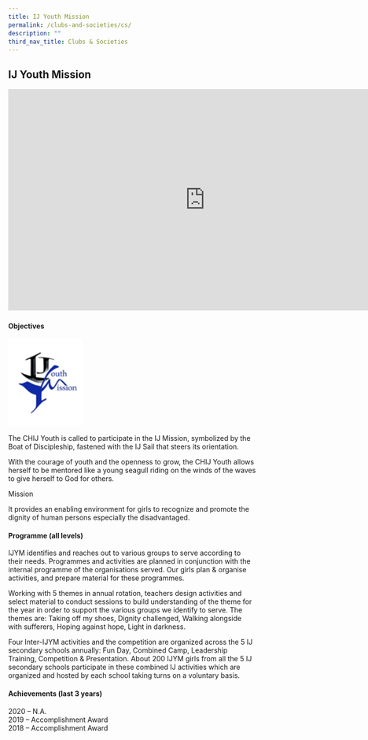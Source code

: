 ```yaml
---
title: IJ Youth Mission
permalink: /clubs-and-societies/cs/
description: ""
third_nav_title: Clubs & Societies
---
```


## IJ Youth Mission

<iframe allowfullscreen="true" height="450" width="800" frameborder="0" src="https://docs.google.com/presentation/d/e/2PACX-1vSyfynMbXsrPGz4FBulxxrpUlENkUow6QqqHzRvzXLCNMWK-bwYwQw_mdLYzfz2_D1f5f0lHYMA8LRM/embed?start=false&amp;loop=false&amp;delayms=3000"></iframe>

#### Objectives


<img style="width:30%" src="/images/download.png">

The CHIJ Youth is called to participate in the IJ Mission, symbolized by the Boat of Discipleship, fastened with the IJ Sail that steers its orientation.

With the courage of youth and the openness to grow, the CHIJ Youth allows herself to be mentored like a young seagull riding on the winds of the waves to give herself to God for others.

Mission

It provides an enabling environment for girls to recognize and promote the dignity of human persons especially the disadvantaged.

#### Programme (all levels)

IJYM identifies and reaches out to various groups to serve according to their needs. Programmes and activities are planned in conjunction with the internal programme of the organisations served. Our girls plan &amp; organise activities, and prepare material for these programmes.

Working with 5 themes in annual rotation, teachers design activities and select material to conduct sessions to build understanding of the theme for the year in order to support the various groups we identify to serve. The themes are: Taking off my shoes, Dignity challenged, Walking alongside with sufferers, Hoping against hope, Light in darkness.

Four Inter-IJYM activities and the competition are organized across the 5 IJ secondary schools annually: Fun Day, Combined Camp, Leadership Training, Competition &amp; Presentation. About 200 IJYM girls from all the 5 IJ secondary schools participate in these combined IJ activities which are organized and hosted by each school taking turns on a voluntary basis.

#### Achievements (last 3 years)

2020 – N.A.<br>
2019 – Accomplishment Award<br>
2018 – Accomplishment Award